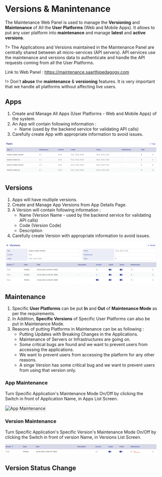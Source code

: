 # Versions & Manintenance

The Maintenance Web Panel is used to manage the **Versioning** and **Maintenance** of All the **User Platforms** (Web and Mobile Apps). It allows to put any user platform into **maintenance** and manage **latest** and **active** **versions**.

?> The Applications and Versions maintained in the Maintenance Panel are centrally shared between all micro-services (API servers). API services use the maintenance and versions data to authenticate and handle the API requests coming from all the User Platforms.

Link to Web Panel : https://maintenance.saarthipedagogy.com

!> Don't **abuse** the **maintenance** & **versioning** features. It is very important that we handle all platforms without affecting live users.

## Apps

1. Create and Manage All Apps (User Platforms - Web and Mobile Apps) of the system.
1. An App will contain following information :
    - Name (used by the backend service for validating API calls)
1. Carefully create App with appropriate information to avoid issues.

![App Management Image](assets/apps.png)

## Versions

1. Apps will have multiple versions.
1. Create and Manage App Versions from App Details Page.
1. A Version will contain following information :
    - Name (Version Name - used by the backend service for validating API calls)
    - Code (Version Code)
    - Description
1. Carefully create Version with appropriate information to avoid issues.

![App Versions Image](assets/versions.png)

## Maintenance

1. Specific **User Platforms** can be put **In** and **Out** of **Maintenance Mode** as per the requirements.
1. In Addition, **Specific Versions** of Specific User Platforms can also be put in Maintenance Mode.
1. Reasons of putting Platforms in Maintenance can be as following :
    - Putting Updates with Breaking Changes in the Applications.
    - Maintenance of Servers or Infrastructures are going on.
    - Some critical bugs are found and we want to prevent users from accessing the applications.
    - We want to prevent users from accessing the platform for any other reasons.
    - A singe Version has some critical bug and we want to prevent users from using that version only.

### App Maintenance

Turn Specific Application's Maintenance Mode On/Off by clicking the Switch in front of Application Name, in Apps List Screen.

<img src="flutter/assets/app-maintenance.png" alt="App Maintenance" width="300px" style="border: 1px solid lightgray;  vertical-align: middle;" />

### Version Maintenance

Turn Specific Application's Specific Version's Maintenance Mode On/Off by clicking the Switch in front of version Name, in Versions List Screen.

![Version Maintenance Image](assets/version-maintenance.png)

## Version Status Change
